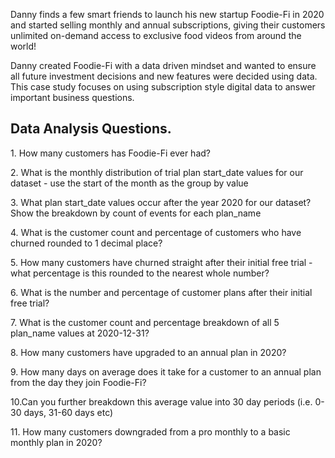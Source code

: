 Danny finds a few smart friends to launch his new startup Foodie-Fi in 2020 and started selling monthly and annual subscriptions, giving their customers unlimited on-demand access to exclusive food videos from around the world!

Danny created Foodie-Fi with a data driven mindset and wanted to ensure all future investment decisions and new features were decided using data. This case study focuses on using subscription style digital data to answer important business questions.

<h2 align="left"> Data Analysis Questions.</h2>
<p align="left">1. How many customers has Foodie-Fi ever had?</p>
<p align="left">2. What is the monthly distribution of trial plan start_date values for our dataset - use the start of the month as the group by value</p>
<p align="left">3. What plan start_date values occur after the year 2020 for our dataset? Show the breakdown by count of events for each plan_name</p>
<p align="left">4. What is the customer count and percentage of customers who have churned rounded to 1 decimal place?</p>
<p align="left">5. How many customers have churned straight after their initial free trial - what percentage is this rounded to the nearest whole number?</p>
<p align="left">6. What is the number and percentage of customer plans after their initial free trial?</p>
<p align="left">7. What is the customer count and percentage breakdown of all 5 plan_name values at 2020-12-31?</p>
<p align="left">8. How many customers have upgraded to an annual plan in 2020?</p>
<p align="left">9. How many days on average does it take for a customer to an annual plan from the day they join Foodie-Fi?</p>
<p align="left">10.Can you further breakdown this average value into 30 day periods (i.e. 0-30 days, 31-60 days etc)</p>
<p align="left">11. How many customers downgraded from a pro monthly to a basic monthly plan in 2020?</p>
